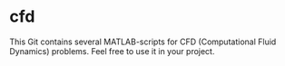 cfd
===

This Git contains several MATLAB-scripts for CFD (Computational Fluid Dynamics) problems. Feel free to use it in your project.